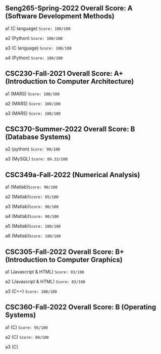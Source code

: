## Seng265-Spring-2022 Overall Score: A (Software Development Methods)


a1 (C language) ```Score: 100/100``` 

a2 (Python)     ```Score: 100/100``` 

a3 (C language) ```Score: 100/100``` 

a4 (Python)     ```Score: 100/100``` 

## CSC230-Fall-2021 Overall Score: A+ (Introduction to Computer Architecture)

a1 (MARS) ```Score: 100/100``` 

a2 (MARS) ```Score: 100/100``` 

a3 (MARS) ```Score: 100/100``` 

## CSC370-Summer-2022 Overall Score: B (Database Systems)

a2 (python) ```Score: 90/100``` 

a3 (MySQL) ```Score: 89.33/100``` 

## CSC349a-Fall-2022 (Numerical Analysis)

a1 (Matlab)```Score: 90/100``` 

a2 (Matlab)```Score: 85/100```

a3 (Matlab)```Score: 90/100``` 

a4 (Matlab)```Score: 90/100``` 

a5 (Matlab)```Score: 100/100``` 

a6 (Matlab)```Score: 100/100``` 

## CSC305-Fall-2022 Overall Score: B+ (Introduction to Computer Graphics)

a1 (Javascript & HTML)  ```Score: 93/100``` 

a2 (Javascript & HTML)  ```Score: 83/100``` 

a3 (C++)  ```Score: 100/100``` 

## CSC360-Fall-2022 Overall Score: B (Operating Systems)

a1 (C) ```Score: 95/100``` 

a2 (C) ```Score: 90/100``` 

a3 (C) 

